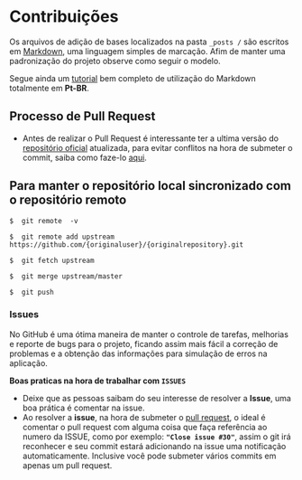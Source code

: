 # Contribuições

Os arquivos de adição de bases localizados na pasta `_posts /` são escritos em [Markdown](https://pt.wikipedia.org/wiki/Markdown), uma linguagem simples de marcação. Afim de manter uma padronização do projeto observe como seguir o modelo.

Segue ainda um [tutorial](https://docs.microsoft.com/pt-br/contribute/how-to-write-use-markdown) bem completo de utilização do Markdown totalmente em **Pt-BR**.

## Processo de Pull Request

* Antes de realizar o Pull Request é interessante ter a ultima versão do [repositório oficial](https://github.com/colaboradados/colaboradados.github.io.git) atualizada, para evitar conflitos na hora de submeter o commit, saiba como faze-lo [aqui](https://blog.da2k.com.br/2015/02/04/git-e-github-do-clone-ao-pull-request/).

## Para manter o repositório local sincronizado com o repositório remoto

    $  git remote  -v

    $  git remote add upstream https://github.com/{originaluser}/{originalrepository}.git

    $  git fetch upstream

    $  git merge upstream/master

    $  git push


### Issues

No GitHub é uma ótima maneira de manter o controle de tarefas, melhorias e reporte de bugs para o projeto, ficando assim mais fácil a correção de problemas e a obtenção das informações para simulação de erros na aplicação.

**Boas praticas na hora de trabalhar com `ISSUES`**

* Deixe que as pessoas saibam do seu interesse de resolver a **Issue**, uma boa prática é comentar na issue.
* Ao resolver a **issue**, na hora de submeter o [pull request](https://www.atlassian.com/git/tutorials/making-a-pull-request), o ideal é comentar o pull request com alguma coisa que faça referência ao numero da ISSUE, como por exemplo: **`"Close issue #30"`**, assim o git irá reconhecer e seu commit estará adicionando na issue uma notificação automaticamente. Inclusive você pode submeter vários commits em apenas um pull request.
